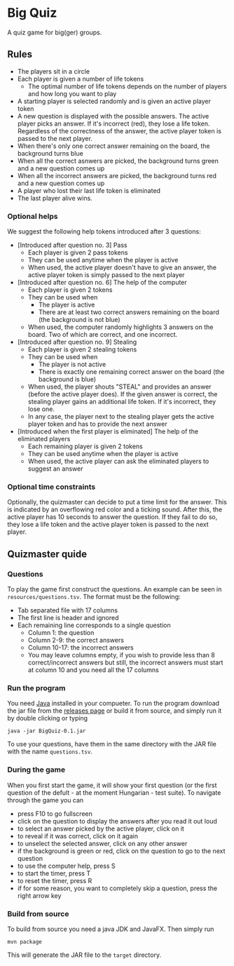 # Big Quiz

A quiz game for big(ger) groups.

## Rules

* The players sit in a circle
* Each player is given a number of life tokens
  * The optimal number of life tokens depends on the number of players and how long
    you want to play
* A starting player is selected randomly and is given an active player token
* A new question is displayed with the possible answers. The active player picks an answer.
  If it's incorrect (red), they lose a life token. Regardless of the correctness of the answer,
  the active player token is passed to the next player.
* When there's only one correct answer remaining on the board, the background turns blue
* When all the correct asnwers are picked, the background turns green and a new question comes up
* When all the incorrect answers are picked, the background turns red and a new question comes up
* A player who lost their last life token is eliminated
* The last player alive wins.

### Optional helps

We suggest the following help tokens introduced after 3 questions:

* [Introduced after question no. 3] Pass
  * Each player is given 2 pass tokens
  * They can be used anytime when the player is active
  * When used, the active player doesn't have to give an answer, the active player
    token is simply passed to the next player
* [Introduced after question no. 6] The help of the computer
  * Each player is given 2 tokens
  * They can be used when
    * The player is active
    * There are at least two correct answers remaining on the board (the background is not blue)
  * When used, the computer randomly highlights 3 answers on the board.
    Two of which are correct, and one incorrect.
* [Introduced after question no. 9] Stealing
  * Each player is given 2 stealing tokens
  * They can be used when
    * The player is not active
    * There is exactly one remaining correct answer on the board (the background is blue)
  * When used, the player shouts "STEAL" and provides an answer (before the active player does).
    If the given answer is correct, the stealing player gains an additional life token.
    If it's incorrect, they lose one.
  * In any case, the player next to the stealing player gets the active player token and
    has to provide the next answer
* [Introduced when the first player is eliminated] The help of the eliminated players
  * Each remaining player is given 2 tokens
  * They can be used anytime when the player is active
  * When used, the active player can ask the eliminated players to suggest an answer

### Optional time constraints

Optionally, the quizmaster can decide to put a time limit for the answer.
This is indicated by an overflowing red color and a ticking sound.
After this, the active player has 10 seconds to answer the question.
If they fail to do so, they lose a life token and the active player token
is passed to the next player.

## Quizmaster quide

### Questions

To play the game first construct the questions. An example can be seen in `resources/questions.tsv`.
The format must be the following:

* Tab separated file with 17 columns
* The first line is header and ignored
* Each remaining line corresponds to a single question
  * Column 1: the question
  * Column 2-9: the correct answers
  * Column 10-17: the incorrect answers
  * You may leave columns empty, if you wish to provide less than 8 correct/incorrect answers
    but still, the incorrect answers must start at column 10 and you need all the 17 columns

### Run the program

You need [Java](https://java.com/en/download/) installed in your compueter.
To run the program download the jar file from the [releases page](https://github.com/gnvk/BigQuiz/releases) 
or build it from source, and simply run it by double clicking or typing

```shell
java -jar BigQuiz-0.1.jar
```

To use your questions, have them in the same directory with the JAR file with the
name `questions.tsv`.

### During the game

When you first start the game, it will show your first question (or the first question
of the defult - at the moment Hungarian - test suite). To navigate through the game you can

* press F10 to go fullscreen
* click on the question to display the answers after you read it out loud
* to select an answer picked by the active player, click on it
* to reveal if it was correct, click on it again
* to unselect the selected answer, click on any other answer
* if the background is green or red, click on the question to go to the next question
* to use the computer help, press S
* to start the timer, press T
* to reset the timer, press R
* if for some reason, you want to completely skip a question, press the right arrow key

### Build from source

To build from source you need a java JDK and JavaFX. Then simply run

```shell
mvn package
```

This will generate the JAR file to the `target` directory.

